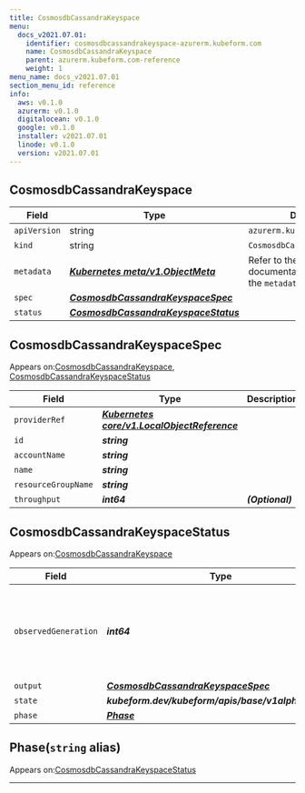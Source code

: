 ```yaml
---
title: CosmosdbCassandraKeyspace
menu:
  docs_v2021.07.01:
    identifier: cosmosdbcassandrakeyspace-azurerm.kubeform.com
    name: CosmosdbCassandraKeyspace
    parent: azurerm.kubeform.com-reference
    weight: 1
menu_name: docs_v2021.07.01
section_menu_id: reference
info:
  aws: v0.1.0
  azurerm: v0.1.0
  digitalocean: v0.1.0
  google: v0.1.0
  installer: v2021.07.01
  linode: v0.1.0
  version: v2021.07.01
---
```


## CosmosdbCassandraKeyspace
| Field | Type | Description |
| ------ | ----- | ----------- |
| `apiVersion` | string | `azurerm.kubeform.com/v1alpha1` |
|    `kind` | string | `CosmosdbCassandraKeyspace` |
| `metadata` | ***[Kubernetes meta/v1.ObjectMeta](https://v1-18.docs.kubernetes.io/docs/reference/generated/kubernetes-api/v1.18/#objectmeta-v1-meta)***|Refer to the Kubernetes API documentation for the fields of the `metadata` field.|
| `spec` | ***[CosmosdbCassandraKeyspaceSpec](#cosmosdbcassandrakeyspacespec)***||
| `status` | ***[CosmosdbCassandraKeyspaceStatus](#cosmosdbcassandrakeyspacestatus)***||
## CosmosdbCassandraKeyspaceSpec

Appears on:[CosmosdbCassandraKeyspace](#cosmosdbcassandrakeyspace), [CosmosdbCassandraKeyspaceStatus](#cosmosdbcassandrakeyspacestatus)

| Field | Type | Description |
| ------ | ----- | ----------- |
| `providerRef` | ***[Kubernetes core/v1.LocalObjectReference](https://v1-18.docs.kubernetes.io/docs/reference/generated/kubernetes-api/v1.18/#localobjectreference-v1-core)***||
| `id` | ***string***||
| `accountName` | ***string***||
| `name` | ***string***||
| `resourceGroupName` | ***string***||
| `throughput` | ***int64***| ***(Optional)*** |
## CosmosdbCassandraKeyspaceStatus

Appears on:[CosmosdbCassandraKeyspace](#cosmosdbcassandrakeyspace)

| Field | Type | Description |
| ------ | ----- | ----------- |
| `observedGeneration` | ***int64***| ***(Optional)*** Resource generation, which is updated on mutation by the API Server.|
| `output` | ***[CosmosdbCassandraKeyspaceSpec](#cosmosdbcassandrakeyspacespec)***| ***(Optional)*** |
| `state` | ***kubeform.dev/kubeform/apis/base/v1alpha1.State***| ***(Optional)*** |
| `phase` | ***[Phase](#phase)***| ***(Optional)*** |
## Phase(`string` alias)

Appears on:[CosmosdbCassandraKeyspaceStatus](#cosmosdbcassandrakeyspacestatus)

---
